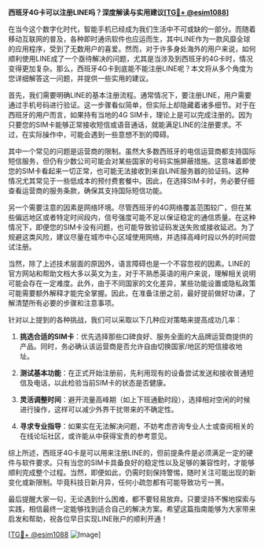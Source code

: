**西班牙4G卡可以注册LINE吗？深度解读与实用建议[[TG💪+ @esim1088](https://t.me/s/esim1088)]**

在当今这个数字化时代，智能手机已经成为我们生活中不可或缺的一部分。而随着移动互联网的普及，各种即时通讯软件也应运而生，其中LINE作为一款风靡全球的应用程序，受到了无数用户的喜爱。然而，对于许多身处海外的用户来说，如何顺利使用LINE成了一个亟待解决的问题，尤其是当涉及到西班牙的4G卡时，情况变得更加复杂。那么，西班牙4G卡到底能不能注册LINE呢？本文将从多个角度为您详细解答这一问题，并提供一些实用的建议。

首先，我们需要明确LINE的基本注册流程。通常情况下，要注册LINE，用户需要通过手机号码进行验证。这一步骤看似简单，但实际上却隐藏着诸多细节。对于在西班牙的用户而言，如果持有当地的4G SIM卡，理论上是可以完成注册的。因为只要您的SIM卡能够正常接收短信或语音通话，就能满足LINE的注册要求。不过，在实际操作中，可能会遇到一些意想不到的障碍。

其中一个常见的问题是运营商的限制。虽然大多数西班牙的电信运营商都支持国际短信服务，但仍有少数公司可能会对某些国家的号码实施屏蔽措施。这意味着即使您的SIM卡看起来一切正常，也可能无法接收到来自LINE服务器的验证码。这种情况尤其常见于一些低成本的预付费套餐中。因此，在选择SIM卡时，务必要仔细查看运营商的服务条款，确保其支持国际短信功能。

另一个需要注意的因素是网络环境。尽管西班牙的4G网络覆盖范围较广，但在某些偏远地区或者特定时间段内，信号强度可能不足以保证稳定的通信质量。在这种情况下，即便您的SIM卡没有问题，也可能导致验证码发送失败或接收延迟。为了规避这类风险，建议尽量在城市中心区域使用网络，并选择高峰时段以外的时间尝试注册。

当然，除了上述技术层面的原因外，语言障碍也是一个不容忽视的因素。LINE的官方网站和帮助文档大多以英文为主，对于不熟悉英语的用户来说，理解相关说明可能会存在一定难度。此外，由于不同国家的文化差异，某些功能设置或隐私政策可能需要额外解释才能完全掌握。因此，在准备注册之前，最好提前做好功课，了解清楚所有必要的步骤和注意事项。

针对以上提到的各种挑战，我们可以采取以下几种应对策略来提高成功几率：

1. **挑选合适的SIM卡**：优先选择那些口碑良好、服务全面的大品牌运营商提供的产品。同时，务必确认该运营商是否允许自由切换国家/地区的短信接收地址。

2. **测试基本功能**：在正式开始注册前，先利用现有的设备尝试发送和接收普通短信及电话，以此检验当前SIM卡的状态是否健康。

3. **灵活调整时间**：避开流量高峰期（如上下班通勤时段），选择相对空闲的时候进行操作，这样可以减少外界干扰带来的不确定性。

4. **寻求专业指导**：如果实在无法解决问题，不妨考虑咨询专业人士或查阅相关的在线论坛社区，或许能从中获得宝贵的参考意见。

综上所述，西班牙4G卡是可以用来注册LINE的，但前提条件是必须满足一定的硬件与软件要求。只有当您的SIM卡具备良好的稳定性以及足够的兼容性时，才能够顺利完成整个过程。当然，即便如此，仍需时刻保持警惕，随时关注可能出现的新变化或新限制。毕竟科技日新月异，任何小疏忽都有可能导致功亏一篑。

最后提醒大家一句，无论遇到什么困难，都不要轻易放弃。只要坚持不懈地探索与实践，相信最终一定能够找到适合自己的解决方案。希望这篇指南能够为大家带来启发和帮助，祝各位早日实现LINE账户的顺利开通！

[[TG💪+ @esim1088](https://t.me/s/esim1088) ![Image](https://i.postimg.cc/4NQfJmqS/Snipaste-2025-05-13-00-14-12.png)]